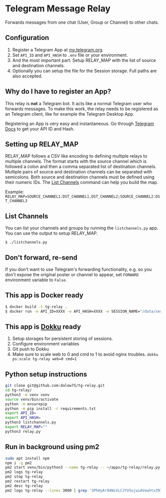 Telegram Message Relay
======================

Forwards messages from one chat (User, Group or Channel) to other chats.

Configuration
-------------

1.  Register a Telegram App at
    [my.telegram.org](https://my.telegram.org/).
2.  Set `API_ID` and `API_HASH` to `.env` file
    or your environment.
3.  And the most important part: Setup RELAY_MAP with the list
    of source and destination channels.
4.  Optionally you can setup the file for the Session storage. Full
    paths are also accepted.

Why do I have to register an App?
---------------------------------

This relay is **not** a Telegram bot. It acts like a normal Telegram
user who forwards messages. To make this work, the relay needs to be
registered as an Telegram client, like for example the Telegram Desktop
App.

Registering an App is very easy and instantaneous. Go through [Telegram
Docs](https://core.telegram.org/api/obtaining_api_id) to get your API ID
and Hash.

Setting up RELAY_MAP
------------------------------

RELAY_MAP follows a CSV like encoding to defining multiple relays to multiple
channels. The format starts with the source channel which is followed a colon
and then a comma separated list of destination channels. Multiple pairs of
source and destination channels can be separated with semicolons. Both source
and destination channels must be defined using their numeric IDs. The [List
Channels](#listchannels) command can help you build the map.

Example:
`RELAY_MAP=SOURCE_CHANNEL1:DST_CHANNEL1,DST_CHANNEL2;SOURCE_CHANNEL2:DST_CHANNEL3`

List Channels <a name="listchannels"></a>
-------------

You can list your channels and groups by running the `listchannels.py`
app. You can use the output to setup RELAY_MAP.

`$ ./listchannels.py`

Don't forward, re-send
----------------------

If you don't want to use Telegram's forwarding functionality, e.g. so
you don't expose the original poster or channel to appear, set
`FORWARD` environment variable to `False`.

This app is Docker ready
------------------------

```sh
$ docker build -t tg-relay .
$ docker run -e API_ID=XXXX -e API_HASH=XXXX -e SESSION_NAME="/data/session" -v `pwd`/<data:/data> tg-relay
```

This app is [Dokku](http://dokku.viewdocs.io/dokku/) ready
----------------------------------------------------------

1.  Setup storages for persistent storing of sessions.
2.  Configure environment variables
3.  Git push to Dokku
4.  Make sure to scale web to 0 and cmd to 1 to avoid nginx troubles.
    `dokku ps:scale tg-relay web=0 cmd=1`


Python setup instructions
------------------------

```sh
git clone git@github.com:dalew75/tg-relay.git
cd tg-relay/
python3 -m venv venv
source venv/bin/activate
python -m ensurepip
python -m pip install -r requirements.txt
export API_ID=
export API_HASH=
python3 listchannels.py 
export RELAY_MAP=""
python3 relay.py 

```

Run in background using pm2
------------------------

```sh
sudo apt install npm
npm i -g pm2
pm2 start venv/bin/python3 --name tg-relay -- ~/apps/tg-relay/relay.py
pm2 logs tg-relay
pm2 stop tg-relay
pm2 restart tg-relay
pm2 desc tg-relay
pm2 logs tg-relay --lines 3000 | grep '3PhHyAr84WiVLCJYVSojwiAVowhtx397zjrxpHyC2CPK'

```